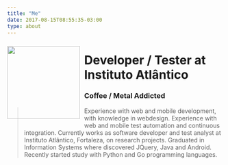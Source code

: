 ```yaml
---
title: "Me"
date: 2017-08-15T08:55:35-03:00
type: about
---
```


[<img src="http://localhost:1313/images/rondy-mesquita-avatar.jpeg" width="170" style="float: left; margin:10px 10px 15px 0;">](rondy-mesquita-avatar.jpeg)

# Developer / Tester at Instituto Atlântico
### Coffee / Metal Addicted

> Experience with web and mobile development, with knowledge in webdesign. Experience with web and mobile test automation and continuous integration. Currently works as software developer and test analyst at Instituto Atlântico, Fortaleza, on research projects.
Graduated in Information Systems where discovered JQuery, Java and Android.
Recently started study with Python and Go programming languages.
